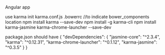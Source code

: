 Angular app


use
karma init karma.conf.js
.bowerrc //to indicate bower_components location
npm install karma --save-dev
npm install -g karma-cli
npm install karma-jasmine karma-chrome-launcher --save-dev


package.json should have
{
  "devDependencies": {
    "jasmine-core": "^2.3.4",
    "karma": "^0.12.31",
    "karma-chrome-launcher": "^0.1.12",
    "karma-jasmine": "^0.3.5"
  }
}